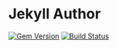 # Jekyll Author



[![Gem
Version](https://badge.fury.io/rb/jekyll-author.svg)](https://badge.fury.io/rb/jekyll-author)
[![Build
Status](https://travis-ci.org/pathawks/jekyll-author.svg)](https://travis-ci.org/pathawks/jekyll-author)
